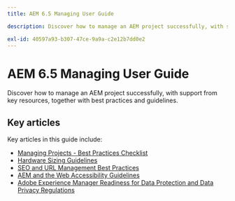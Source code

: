 ```yaml
---
title: AEM 6.5 Managing User Guide

description: Discover how to manage an AEM project successfully, with support from key resources and a comprehensive collection of AEM 6.5 user guides. 

exl-id: 40597a93-b307-47ce-9a9a-c2e12b7dd0e2
---
```

# AEM 6.5 Managing User Guide

Discover how to manage an AEM project successfully, with support from key resources, together with best practices and guidelines.

## Key articles

Key articles in this guide include:

* [Managing Projects - Best Practices Checklist](/help/managing/best-practices.md)
* [Hardware Sizing Guidelines](/help/managing/hardware-sizing-guidelines.md)
* [SEO and URL Management Best Practices](/help/managing/seo-and-url-management.md)
* [AEM and the Web Accessibility Guidelines](/help/managing/web-accessibility.md)
* [Adobe Experience Manager Readiness for Data Protection and Data Privacy Regulations](/help/managing/data-protection-and-privacy.md)
